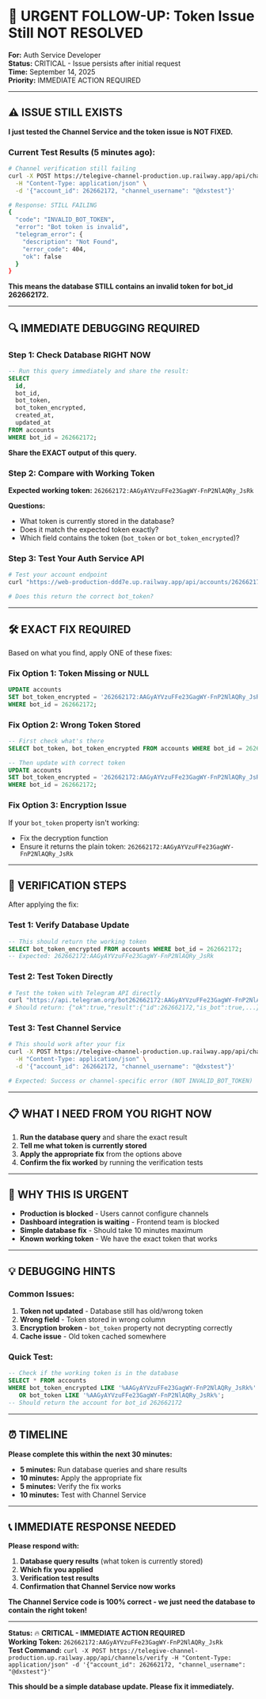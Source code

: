 # 🚨 URGENT FOLLOW-UP: Token Issue Still NOT RESOLVED

**For:** Auth Service Developer  
**Status:** CRITICAL - Issue persists after initial request  
**Time:** September 14, 2025  
**Priority:** IMMEDIATE ACTION REQUIRED

---

## ⚠️ **ISSUE STILL EXISTS**

**I just tested the Channel Service and the token issue is NOT FIXED.**

### **Current Test Results (5 minutes ago):**
```bash
# Channel verification still failing
curl -X POST https://telegive-channel-production.up.railway.app/api/channels/verify \
  -H "Content-Type: application/json" \
  -d '{"account_id": 262662172, "channel_username": "@dxstest"}'

# Response: STILL FAILING
{
  "code": "INVALID_BOT_TOKEN",
  "error": "Bot token is invalid",
  "telegram_error": {
    "description": "Not Found",
    "error_code": 404,
    "ok": false
  }
}
```

**This means the database STILL contains an invalid token for bot_id 262662172.**

---

## 🔍 **IMMEDIATE DEBUGGING REQUIRED**

### **Step 1: Check Database RIGHT NOW**
```sql
-- Run this query immediately and share the result:
SELECT 
  id,
  bot_id,
  bot_token,
  bot_token_encrypted,
  created_at,
  updated_at
FROM accounts 
WHERE bot_id = 262662172;
```

**Share the EXACT output of this query.**

### **Step 2: Compare with Working Token**
**Expected working token:** `262662172:AAGyAYVzuFFe23GagWY-FnP2NlAQRy_JsRk`

**Questions:**
- What token is currently stored in the database?
- Does it match the expected token exactly?
- Which field contains the token (`bot_token` or `bot_token_encrypted`)?

### **Step 3: Test Your Auth Service API**
```bash
# Test your account endpoint
curl "https://web-production-ddd7e.up.railway.app/api/accounts/262662172"

# Does this return the correct bot_token?
```

---

## 🛠️ **EXACT FIX REQUIRED**

Based on what you find, apply ONE of these fixes:

### **Fix Option 1: Token Missing or NULL**
```sql
UPDATE accounts 
SET bot_token_encrypted = '262662172:AAGyAYVzuFFe23GagWY-FnP2NlAQRy_JsRk'
WHERE bot_id = 262662172;
```

### **Fix Option 2: Wrong Token Stored**
```sql
-- First check what's there
SELECT bot_token, bot_token_encrypted FROM accounts WHERE bot_id = 262662172;

-- Then update with correct token
UPDATE accounts 
SET bot_token_encrypted = '262662172:AAGyAYVzuFFe23GagWY-FnP2NlAQRy_JsRk'
WHERE bot_id = 262662172;
```

### **Fix Option 3: Encryption Issue**
If your `bot_token` property isn't working:
- Fix the decryption function
- Ensure it returns the plain token: `262662172:AAGyAYVzuFFe23GagWY-FnP2NlAQRy_JsRk`

---

## 🧪 **VERIFICATION STEPS**

After applying the fix:

### **Test 1: Verify Database Update**
```sql
-- This should return the working token
SELECT bot_token_encrypted FROM accounts WHERE bot_id = 262662172;
-- Expected: 262662172:AAGyAYVzuFFe23GagWY-FnP2NlAQRy_JsRk
```

### **Test 2: Test Token Directly**
```bash
# Test the token with Telegram API directly
curl "https://api.telegram.org/bot262662172:AAGyAYVzuFFe23GagWY-FnP2NlAQRy_JsRk/getMe"
# Should return: {"ok":true,"result":{"id":262662172,"is_bot":true,...}}
```

### **Test 3: Test Channel Service**
```bash
# This should work after your fix
curl -X POST https://telegive-channel-production.up.railway.app/api/channels/verify \
  -H "Content-Type: application/json" \
  -d '{"account_id": 262662172, "channel_username": "@dxstest"}'

# Expected: Success or channel-specific error (NOT INVALID_BOT_TOKEN)
```

---

## 📋 **WHAT I NEED FROM YOU RIGHT NOW**

1. **Run the database query** and share the exact result
2. **Tell me what token is currently stored** 
3. **Apply the appropriate fix** from the options above
4. **Confirm the fix worked** by running the verification tests

---

## 🚨 **WHY THIS IS URGENT**

- **Production is blocked** - Users cannot configure channels
- **Dashboard integration is waiting** - Frontend team is blocked
- **Simple database fix** - Should take 10 minutes maximum
- **Known working token** - We have the exact token that works

---

## 💡 **DEBUGGING HINTS**

### **Common Issues:**
1. **Token not updated** - Database still has old/wrong token
2. **Wrong field** - Token stored in wrong column
3. **Encryption broken** - `bot_token` property not decrypting correctly
4. **Cache issue** - Old token cached somewhere

### **Quick Test:**
```sql
-- Check if the working token is in the database
SELECT * FROM accounts 
WHERE bot_token_encrypted LIKE '%AAGyAYVzuFFe23GagWY-FnP2NlAQRy_JsRk%'
   OR bot_token LIKE '%AAGyAYVzuFFe23GagWY-FnP2NlAQRy_JsRk%';
-- Should return the account for bot_id 262662172
```

---

## ⏰ **TIMELINE**

**Please complete this within the next 30 minutes:**

- **5 minutes:** Run database queries and share results
- **10 minutes:** Apply the appropriate fix
- **5 minutes:** Verify the fix works
- **10 minutes:** Test with Channel Service

---

## 📞 **IMMEDIATE RESPONSE NEEDED**

**Please respond with:**
1. **Database query results** (what token is currently stored)
2. **Which fix you applied** 
3. **Verification test results**
4. **Confirmation that Channel Service now works**

**The Channel Service code is 100% correct - we just need the database to contain the right token!**

---

**Status:** 🔥 **CRITICAL - IMMEDIATE ACTION REQUIRED**  
**Working Token:** `262662172:AAGyAYVzuFFe23GagWY-FnP2NlAQRy_JsRk`  
**Test Command:** `curl -X POST https://telegive-channel-production.up.railway.app/api/channels/verify -H "Content-Type: application/json" -d '{"account_id": 262662172, "channel_username": "@dxstest"}'`

**This should be a simple database update. Please fix it immediately.**

